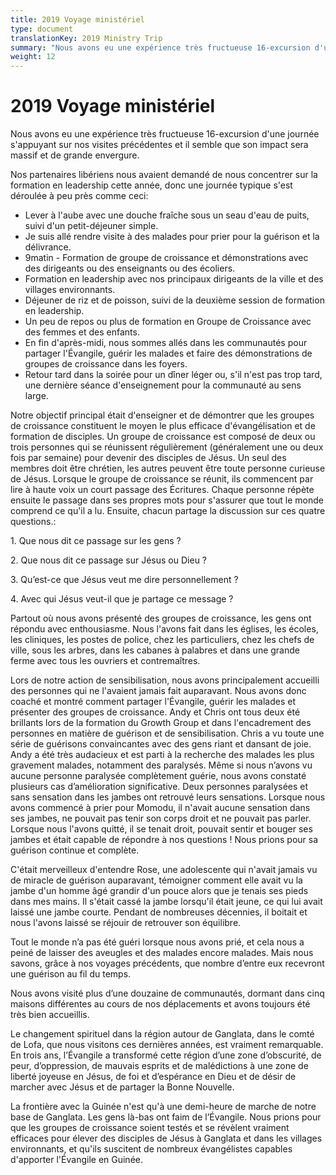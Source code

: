 ```yaml
---
title: 2019 Voyage ministériel
type: document
translationKey: 2019 Ministry Trip
summary: "Nous avons eu une expérience très fructueuse 16-excursion d'une journée s'appuyant sur nos visites précédentes et il semble que son impact sera massif et de grande envergure."
weight: 12
---
```

# 2019 Voyage ministériel

Nous avons eu une expérience très fructueuse 16-excursion d'une journée s'appuyant sur nos visites précédentes et il semble que son impact sera massif et de grande envergure.

Nos partenaires libériens nous avaient demandé de nous concentrer sur la formation en leadership cette année, donc une journée typique s'est déroulée à peu près comme ceci:

-   Lever à l'aube avec une douche fraîche sous un seau d'eau de puits, suivi d'un petit-déjeuner simple.
-   Je suis allé rendre visite à des malades pour prier pour la guérison et la délivrance.
-   9matin - Formation de groupe de croissance et démonstrations avec des dirigeants ou des enseignants ou des écoliers.
-   Formation en leadership avec nos principaux dirigeants de la ville et des villages environnants.
-   Déjeuner de riz et de poisson, suivi de la deuxième session de formation en leadership.
-   Un peu de repos ou plus de formation en Groupe de Croissance avec des femmes et des enfants.
-   En fin d'après-midi, nous sommes allés dans les communautés pour partager l'Évangile, guérir les malades et faire des démonstrations de groupes de croissance dans les foyers.
-   Retour tard dans la soirée pour un dîner léger ou, s'il n'est pas trop tard, une dernière séance d'enseignement pour la communauté au sens large.

Notre objectif principal était d'enseigner et de démontrer que les groupes de croissance constituent le moyen le plus efficace d'évangélisation et de formation de disciples. Un groupe de croissance est composé de deux ou trois personnes qui se réunissent régulièrement (généralement une ou deux fois par semaine) pour devenir des disciples de Jésus. Un seul des membres doit être chrétien, les autres peuvent être toute personne curieuse de Jésus. Lorsque le groupe de croissance se réunit, ils commencent par lire à haute voix un court passage des Écritures. Chaque personne répète ensuite le passage dans ses propres mots pour s'assurer que tout le monde comprend ce qu'il a lu. Ensuite, chacun partage la discussion sur ces quatre questions.:

1\. Que nous dit ce passage sur les gens ?

2\. Que nous dit ce passage sur Jésus ou Dieu ?

3\. Qu’est-ce que Jésus veut me dire personnellement ?

4\. Avec qui Jésus veut-il que je partage ce message ?

Partout où nous avons présenté des groupes de croissance, les gens ont répondu avec enthousiasme. Nous l'avons fait dans les églises, les écoles, les cliniques, les postes de police, chez les particuliers, chez les chefs de ville, sous les arbres, dans les cabanes à palabres et dans une grande ferme avec tous les ouvriers et contremaîtres.

Lors de notre action de sensibilisation, nous avons principalement accueilli des personnes qui ne l'avaient jamais fait auparavant. Nous avons donc coaché ​​et montré comment partager l'Évangile, guérir les malades et présenter des groupes de croissance. Andy et Chris ont tous deux été brillants lors de la formation du Growth Group et dans l'encadrement des personnes en matière de guérison et de sensibilisation. Chris a vu toute une série de guérisons convaincantes avec des gens riant et dansant de joie. Andy a été très audacieux et est parti à la recherche des malades les plus gravement malades, notamment des paralysés. Même si nous n’avons vu aucune personne paralysée complètement guérie, nous avons constaté plusieurs cas d’amélioration significative. Deux personnes paralysées et sans sensation dans les jambes ont retrouvé leurs sensations. Lorsque nous avons commencé à prier pour Momodu, il n'avait aucune sensation dans ses jambes, ne pouvait pas tenir son corps droit et ne pouvait pas parler. Lorsque nous l'avons quitté, il se tenait droit, pouvait sentir et bouger ses jambes et était capable de répondre à nos questions ! Nous prions pour sa guérison continue et complète.

C'était merveilleux d'entendre Rose, une adolescente qui n'avait jamais vu de miracle de guérison auparavant, témoigner comment elle avait vu la jambe d'un homme âgé grandir d'un pouce alors que je tenais ses pieds dans mes mains. Il s'était cassé la jambe lorsqu'il était jeune, ce qui lui avait laissé une jambe courte. Pendant de nombreuses décennies, il boitait et nous l'avons laissé se réjouir de retrouver son équilibre.

Tout le monde n’a pas été guéri lorsque nous avons prié, et cela nous a peiné de laisser des aveugles et des malades encore malades. Mais nous savons, grâce à nos voyages précédents, que nombre d’entre eux recevront une guérison au fil du temps.

Nous avons visité plus d’une douzaine de communautés, dormant dans cinq maisons différentes au cours de nos déplacements et avons toujours été très bien accueillis.

Le changement spirituel dans la région autour de Ganglata, dans le comté de Lofa, que nous visitons ces dernières années, est vraiment remarquable. En trois ans, l’Évangile a transformé cette région d’une zone d’obscurité, de peur, d’oppression, de mauvais esprits et de malédictions à une zone de liberté joyeuse en Jésus, de foi et d’espérance en Dieu et de désir de marcher avec Jésus et de partager la Bonne Nouvelle.

La frontière avec la Guinée n'est qu'à une demi-heure de marche de notre base de Ganglata. Les gens là-bas ont faim de l’Évangile. Nous prions pour que les groupes de croissance soient testés et se révèlent vraiment efficaces pour élever des disciples de Jésus à Ganglata et dans les villages environnants, et qu'ils suscitent de nombreux évangélistes capables d'apporter l'Évangile en Guinée.
